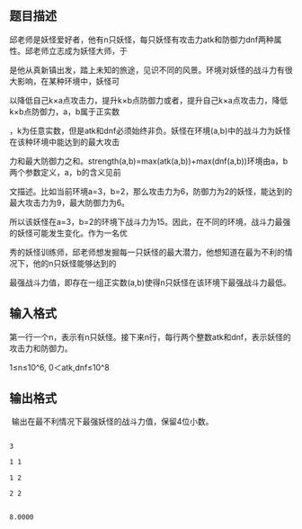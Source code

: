## 题目描述

<div>
 邱老师是妖怪爱好者，他有n只妖怪，每只妖怪有攻击力atk和防御力dnf两种属性。邱老师立志成为妖怪大师，于
</div> 
<div>
 是他从真新镇出发，踏上未知的旅途，见识不同的风景。环境对妖怪的战斗力有很大影响，在某种环境中，妖怪可
</div> 
<div>
 以降低自己k×a点攻击力，提升k×b点防御力或者，提升自己k×a点攻击力，降低k×b点防御力，a，b属于正实数
</div> 
<div>
 ，k为任意实数，但是atk和dnf必须始终非负。妖怪在环境(a,b)中的战斗力为妖怪在该种环境中能达到的最大攻击
</div> 
<div>
 力和最大防御力之和。strength(a,b)=max(atk(a,b))+max(dnf(a,b))环境由a，b两个参数定义，a，b的含义见前
</div> 
<div>
 文描述。比如当前环境a=3，b=2，那么攻击力为6，防御力为2的妖怪，能达到的最大攻击力为9，最大防御力为6。
</div> 
<div>
 所以该妖怪在a=3，b=2的环境下战斗力为15。因此，在不同的环境，战斗力最强的妖怪可能发生变化。作为一名优
</div> 
<div>
 秀的妖怪训练师，邱老师想发掘每一只妖怪的最大潜力，他想知道在最为不利的情况下，他的n只妖怪能够达到的
</div> 
<div>
 最强战斗力值，即存在一组正实数(a,b)使得n只妖怪在该环境下最强战斗力最低。
</div> 
<div></div>

## 输入格式

<div>
 第一行一个n，表示有n只妖怪。接下来n行，每行两个整数atk和dnf，表示妖怪的攻击力和防御力。
</div> 
<div>
 1≤n≤10^6, 0＜atk,dnf≤10^8
</div>

## 输出格式

<p> 输出在最不利情况下最强妖怪的战斗力值，保留4位小数。</p>

```input1
3
1 1
1 2
2 2
```
```output1
8.0000
```
